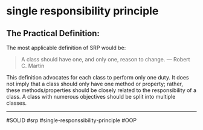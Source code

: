 # single responsibility principle
## The Practical Definition:

The most applicable definition of SRP would be:

> A class should have one, and only one, reason to change. — Robert C. Martin

This definition advocates for each class to perform only one duty. It does not imply that a class should only have one method or property; rather, these methods/properties should be closely related to the responsibility of a class. A class with numerous objectives should be split into multiple classes.
***

#SOLID #srp #single-responssibility-principle #OOP